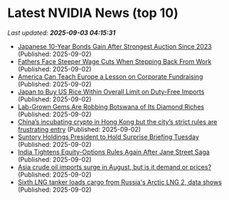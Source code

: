 # Latest NVIDIA News (top 10)
_Last updated: **2025-09-03 04:15:31**_

- [Japanese 10-Year Bonds Gain After Strongest Auction Since 2023](https://biztoc.com/x/02be23ac75f648e2) (Published: 2025-09-02)
- [Fathers Face Steeper Wage Cuts When Stepping Back From Work](https://biztoc.com/x/4b8fb310dad75a12) (Published: 2025-09-02)
- [America Can Teach Europe a Lesson on Corporate Fundraising](https://biztoc.com/x/255d42d5717ce4a2) (Published: 2025-09-02)
- [Japan to Buy US Rice Within Overall Limit on Duty-Free Imports](https://biztoc.com/x/c2ca3ffa200506e4) (Published: 2025-09-02)
- [Lab-Grown Gems Are Robbing Botswana of Its Diamond Riches](https://biztoc.com/x/b394f626c4d29ed6) (Published: 2025-09-02)
- [China’s incubating crypto in Hong Kong but the city’s strict rules are frustrating entry](https://biztoc.com/x/81c20b7057c856d2) (Published: 2025-09-02)
- [Suntory Holdings President to Hold Surprise Briefing Tuesday](https://biztoc.com/x/acca96e4f8fa93b8) (Published: 2025-09-02)
- [India Tightens Equity-Options Rules Again After Jane Street Saga](https://biztoc.com/x/7ee43f52927728fd) (Published: 2025-09-02)
- [Asia crude oil imports surge in August, but is it demand or prices?](https://biztoc.com/x/e72aad3c6c77429d) (Published: 2025-09-02)
- [Sixth LNG tanker loads cargo from Russia's Arctic LNG 2, data shows](https://biztoc.com/x/0728c90f73a8db29) (Published: 2025-09-02)
